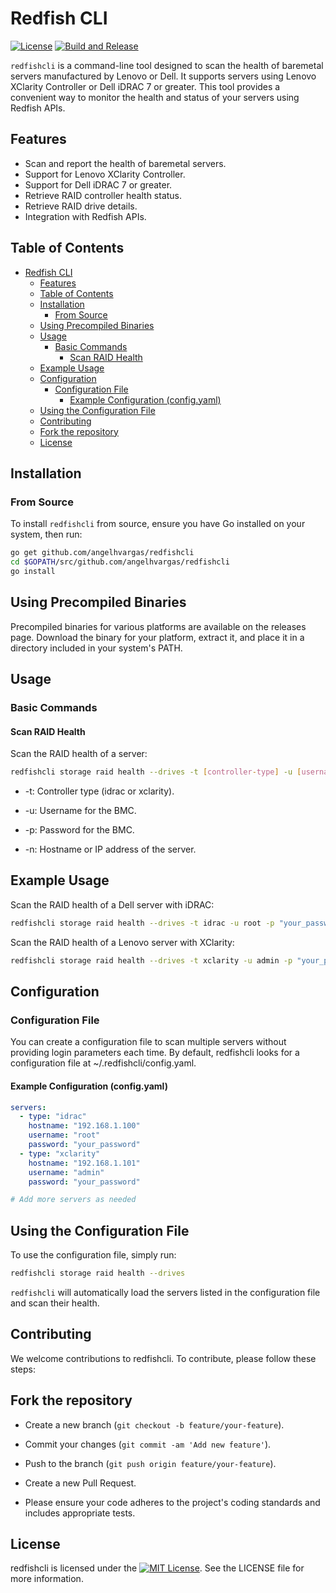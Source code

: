 # Redfish CLI

[![License](https://img.shields.io/badge/license-MIT-blue.svg)](LICENSE)    [![Build and Release](https://github.com/angelhvargas/redfishcli/actions/workflows/build-and-release.yml/badge.svg?branch=main)](https://github.com/angelhvargas/redfishcli/actions/workflows/build-and-release.yml)

`redfishcli` is a command-line tool designed to scan the health of baremetal servers manufactured by Lenovo or Dell. It supports servers using Lenovo XClarity Controller or Dell iDRAC 7 or greater. This tool provides a convenient way to monitor the health and status of your servers using Redfish APIs.

## Features

- Scan and report the health of baremetal servers.
- Support for Lenovo XClarity Controller.
- Support for Dell iDRAC 7 or greater.
- Retrieve RAID controller health status.
- Retrieve RAID drive details.
- Integration with Redfish APIs.

## Table of Contents

- [Redfish CLI](#redfish-cli)
  - [Features](#features)
  - [Table of Contents](#table-of-contents)
  - [Installation](#installation)
    - [From Source](#from-source)
  - [Using Precompiled Binaries](#using-precompiled-binaries)
  - [Usage](#usage)
    - [Basic Commands](#basic-commands)
      - [Scan RAID Health](#scan-raid-health)
  - [Example Usage](#example-usage)
  - [Configuration](#configuration)
    - [Configuration File](#configuration-file)
      - [Example Configuration (config.yaml)](#example-configuration-configyaml)
  - [Using the Configuration File](#using-the-configuration-file)
  - [Contributing](#contributing)
  - [Fork the repository](#fork-the-repository)
  - [License](#license)

## Installation

### From Source

To install `redfishcli` from source, ensure you have Go installed on your system, then run:

```sh
go get github.com/angelhvargas/redfishcli
cd $GOPATH/src/github.com/angelhvargas/redfishcli
go install
```

## Using Precompiled Binaries

Precompiled binaries for various platforms are available on the releases page. Download the binary for your platform, extract it, and place it in a directory included in your system's PATH.

## Usage

### Basic Commands

#### Scan RAID Health

Scan the RAID health of a server:

```bash
redfishcli storage raid health --drives -t [controller-type] -u [username] -p [password] -n [hostname]
```

- -t: Controller type (idrac or xclarity).

- -u: Username for the BMC.

- -p: Password for the BMC.

- -n: Hostname or IP address of the server.

## Example Usage

 Scan the RAID health of a Dell server with iDRAC:

```sh
redfishcli storage raid health --drives -t idrac -u root -p "your_password" -n 192.168.1.100 | jq
```

Scan the RAID health of a Lenovo server with XClarity:

```sh
redfishcli storage raid health --drives -t xclarity -u admin -p "your_password" -n 192.168.1.101 | jq
```

## Configuration

### Configuration File

You can create a configuration file to scan multiple servers without providing login parameters each time. By default, redfishcli looks for a configuration file at ~/.redfishcli/config.yaml.

#### Example Configuration (config.yaml)

```yaml
servers:
  - type: "idrac"
    hostname: "192.168.1.100"
    username: "root"
    password: "your_password"
  - type: "xclarity"
    hostname: "192.168.1.101"
    username: "admin"
    password: "your_password"

# Add more servers as needed
```


## Using the Configuration File

To use the configuration file, simply run:

```bash
redfishcli storage raid health --drives
```

`redfishcli` will automatically load the servers listed in the configuration file and scan their health.

## Contributing

We welcome contributions to redfishcli. To contribute, please follow these steps:

## Fork the repository


- Create a new branch (`git checkout -b feature/your-feature`).

- Commit your changes (`git commit -am 'Add new feature'`).

- Push to the branch (`git push origin feature/your-feature`).

- Create a new Pull Request.

- Please ensure your code adheres to the project's coding standards and includes appropriate tests.

## License

redfishcli is licensed under the [![MIT License](https://img.shields.io/badge/license-MIT-blue.svg)](LICENSE). See the LICENSE file for more information.
